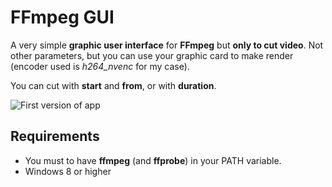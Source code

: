 # FFmpeg GUI

A very simple **graphic user interface** for **FFmpeg** but __only to cut video__. Not other parameters, but you can use your graphic card to make render (encoder used is *h264_nvenc* for my case).

You can cut with **start** and **from**, or with **duration**.

![First version of app](https://github.com/user-attachments/assets/f5ae2e06-52af-46cf-9482-78f2957bd385)

## Requirements

- You must to have **ffmpeg** (and **ffprobe**) in your PATH variable.
- Windows 8 or higher